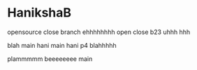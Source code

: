# HanikshaB
opensource
close
 branch
ehhhhhhhh
open
close
b23
uhhh
hhh

blah
 main
 hani
 main
 hani
 p4
 blahhhhh

plammmmm
beeeeeeee
 main
